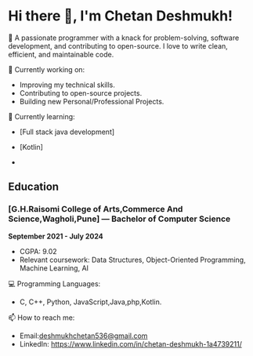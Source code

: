 # Hi there 👋, I'm Chetan Deshmukh!

🚀 A passionate programmer with a knack for problem-solving, software development, and contributing to open-source. I love to write clean, efficient, and maintainable code.

🔭 Currently working on:
- Improving my technical skills.
- Contributing to open-source projects.
- Building new Personal/Professional Projects.

🌱 Currently learning:
- [Full stack java development]
- [Kotlin]

- 
## Education

### [G.H.Raisomi College of Arts,Commerce And Science,Wagholi,Pune] — Bachelor of Computer Science  
**September 2021 - July 2024**  
-  CGPA: 9.02  
- Relevant coursework: Data Structures, Object-Oriented Programming, Machine Learning, AI  




💻 Programming Languages:
- C, C++, Python, JavaScript,Java,php,Kotlin.

📫 How to reach me:
- Email:deshmukhchetan536@gmail.com
- LinkedIn: https://www.linkedin.com/in/chetan-deshmukh-1a4739211/


